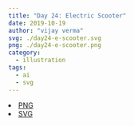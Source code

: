 ```yaml
---
title: "Day 24: Electric Scooter"
date: 2019-10-19
author: "vijay verma"
svg: ./day24-e-scooter.svg
png: ./day24-e-scooter.png
category:
  - illustration
tags:
  - ai
  - svg
---
```

<li><a href="./day24-e-scooter.png" download className="btn-png">PNG</a></li>
<li><a href="./day24-e-scooter.svg" download className="btn-svg">SVG</a></li>
